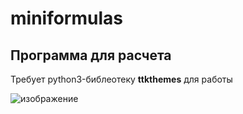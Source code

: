 # miniformulas
## Программа для расчета

Требует python3-библеотеку **ttkthemes** для работы

![изображение](https://user-images.githubusercontent.com/65603607/111703287-1cf77600-8846-11eb-9cf2-16f467c7653b.png)
